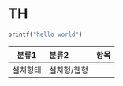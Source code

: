 
TH
=================

```python
printf("hello world")
```

|분류1|분류2|항목|
|:---:|:---|:---|
|설치형태|설치형/웹형| |
